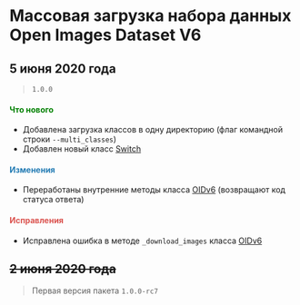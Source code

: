 # Массовая загрузка набора данных Open Images Dataset V6

## 5 июня 2020 года

> `1.0.0`

<h4><span style="color:#008000;">Что нового</span></h4>

- Добавлена загрузка классов в одну директорию (флаг командной строки `--multi_classes`)
- Добавлен новый класс [Switch](https://github.com/DmitryRyumin/OIDv6/blob/master/oidv6/modules/core/switch.py)

<h4><span style="color:#247CB4;">Изменения</span></h4>

- Переработаны внутренние методы класса [OIDv6](https://github.com/DmitryRyumin/OIDv6/blob/master/oidv6/OIDv6.py) (возвращают код статуса ответа)

<h4><span style="color:#DB534F;">Исправления</span></h4>

- Исправлена ошибка в методе `_download_images` класса [OIDv6](https://github.com/DmitryRyumin/OIDv6/blob/master/oidv6/OIDv6.py)

## ~~2 июня 2020 года~~

> Первая версия пакета `1.0.0-rc7`
